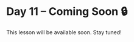 # Day 11 – Coming Soon 🔒

This lesson will be available soon. Stay tuned!

<!-- If you're contributing, add diagrams to: ../assets/day11.png -->
